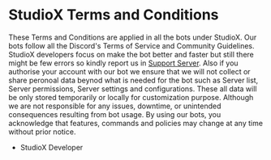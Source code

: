 # StudioX Terms and Conditions

These Terms and Conditions are applied in all the bots under StudioX. Our bots follow all the Discord's Terms of Service and Community Guidelines. StudioX developers focus on make the bot better and faster but still there might be few errors so kindly report us in [Support Server](https://discord.gg/acrnar8F44). Also if you authorise your account with our bot we ensure that we will not collect or share peronoal data beynod what is needed for the bot such as Server list, Server permissions, Server settings and configurations. These all data will be only stored temporarily or locally for customization purpose. Although we are not responsible for any issues, downtime, or unintended consequences resulting from bot usage. By using our bots, you acknowledge that features, commands and policies may change at any time without prior notice. 

-  StudioX Developer
